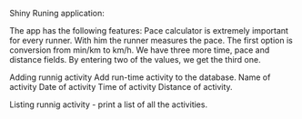 Shiny Runing application:

The app has the following features:
Pace calculator is extremely important for every runner. With him the runner measures the pace. 
The first option is conversion from min/km to km/h. 
We have three more time, pace and distance fields. By entering two of the values, we get the third one.

Adding runnig activity
Add run-time activity to the database.
 Name of activity
 Date of activity
 Time of activity
 Distance of activity.

Listing runnig activity - 
print a list of all the activities.
